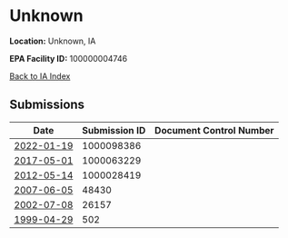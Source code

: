 # Unknown

**Location:** Unknown, IA

**EPA Facility ID:** 100000004746

[Back to IA Index](../../index.md)

## Submissions

| Date | Submission ID | Document Control Number |
|------|--------------|-------------------------|
| [2022-01-19](submissions/1000098386.md) | 1000098386 |  |
| [2017-05-01](submissions/1000063229.md) | 1000063229 |  |
| [2012-05-14](submissions/1000028419.md) | 1000028419 |  |
| [2007-06-05](submissions/48430.md) | 48430 |  |
| [2002-07-08](submissions/26157.md) | 26157 |  |
| [1999-04-29](submissions/502.md) | 502 |  |
